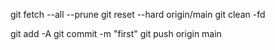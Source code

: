 git fetch --all --prune
git reset --hard origin/main
git clean -fd

git add -A
git commit -m "first"
git push origin main